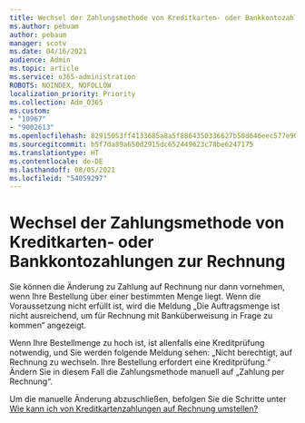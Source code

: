 ```yaml
---
title: Wechsel der Zahlungsmethode von Kreditkarten- oder Bankkontozahlungen zur Rechnung
ms.author: pebuam
author: pebaum
manager: scotv
ms.date: 04/16/2021
audience: Admin
ms.topic: article
ms.service: o365-administration
ROBOTS: NOINDEX, NOFOLLOW
localization_priority: Priority
ms.collection: Adm_O365
ms.custom:
- "10967"
- "9002613"
ms.openlocfilehash: 82915053ff4133685a8a5f8864350336627b50d646eec577e9077cdd6fdfee5c
ms.sourcegitcommit: b5f7da89a650d2915dc652449623c78be6247175
ms.translationtype: HT
ms.contentlocale: de-DE
ms.lasthandoff: 08/05/2021
ms.locfileid: "54059297"
---
```

# <a name="change-from-credit-card-or-bank-account-payments-to-invoice"></a>Wechsel der Zahlungsmethode von Kreditkarten- oder Bankkontozahlungen zur Rechnung

Sie können die Änderung zu Zahlung auf Rechnung nur dann vornehmen, wenn Ihre Bestellung über einer bestimmten Menge liegt. Wenn die Voraussetzung nicht erfüllt ist, wird die Meldung „Die Auftragsmenge ist nicht ausreichend, um für Rechnung mit Banküberweisung in Frage zu kommen“ angezeigt. 

Wenn Ihre Bestellmenge zu hoch ist, ist allenfalls eine Kreditprüfung notwendig, und Sie werden folgende Meldung sehen: „Nicht berechtigt, auf Rechnung zu wechseln. Ihre Bestellung erfordert eine Kreditprüfung.“ Ändern Sie in diesem Fall die Zahlungsmethode manuell auf „Zahlung per Rechnung“. 

Um die manuelle Änderung abzuschließen, befolgen Sie die Schritte unter [Wie kann ich von Kreditkartenzahlungen auf Rechnung umstellen?](https://docs.microsoft.com/alchemyinsights/how-do-i-change-from-credit-card-payments-to-invoice) 